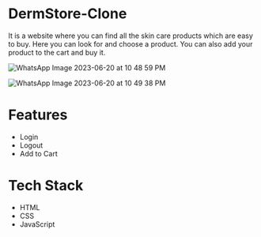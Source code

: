 # DermStore-Clone
It is a website where you can find all the skin care products which are easy to buy. Here you can look for and choose a product. 
You can also add your product to the cart and buy it.

![WhatsApp Image 2023-06-20 at 10 48 59 PM](https://github.com/LokeshGola/DermStore-Clone/assets/112959514/12c86c94-8c89-4cc8-b4bb-919b9041c624)

![WhatsApp Image 2023-06-20 at 10 49 38 PM](https://github.com/LokeshGola/DermStore-Clone/assets/112959514/745bc75c-3f03-4ead-9a48-e25d81dc0e38)

# Features
* Login 
* Logout
* Add to Cart

# Tech Stack
* HTML
* CSS
* JavaScript
